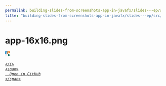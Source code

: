 ```yaml
---
permalink: building-slides-from-screenshots-app-in-javafx/slides---ep/src/main/resources/app-16x16.png.html
title: "building-slides-from-screenshots-app-in-javafx/slides---ep/src/main/resources/app-16x16.png"
---
```


# app-16x16.png
<img src="app-16x16.png" alt="app-16x16.png" />
<div class="social open-gh-btn my-4">
  <a class="btn btn-github" href="https://github.com/tobiasbriones/blog/tree/main/swe/dev/java/javafx/drawing/productivity/building-slides-from-screenshots-app-in-javafx/slides---ep/src/main/resources/app-16x16.png" target="_blank">
    <i class="fab fa-github">
      
    </i>
    <span>
      Open in GitHub
    </span>
  </a>
</div>